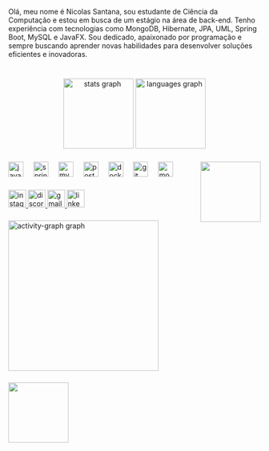 <p align="left">Olá, meu nome é Nicolas Santana, sou estudante de Ciência da Computação e estou em busca de um estágio na área de back-end. Tenho experiência com tecnologias como MongoDB, Hibernate, JPA, UML, Spring Boot, MySQL e JavaFX. Sou dedicado, apaixonado por programação e sempre buscando aprender novas habilidades para desenvolver soluções eficientes e inovadoras.</p>

###

<br clear="both">

<div align="center">
  <img src="https://github-readme-stats.vercel.app/api?username=nicolassantana42&hide_title=false&hide_rank=false&show_icons=true&include_all_commits=true&count_private=true&disable_animations=false&theme=gruvbox_light&locale=en&hide_border=false" height="140" alt="stats graph"  />
  <img src="https://github-readme-stats.vercel.app/api/top-langs?username=nicolassantana42&locale=en&hide_title=false&layout=compact&card_width=320&langs_count=2&theme=gruvbox_light&hide_border=false" height="140" alt="languages graph"  />
</div>

###

<img align="right" height="120" src="https://i.pinimg.com/736x/7b/25/56/7b2556503cbd9035d51831afd44bf888.jpg"  />

###

<div align="left">
  <img src="https://skillicons.dev/icons?i=java" height="30" alt="java logo"  />
  <img width="12" />
  <img src="https://cdn.jsdelivr.net/gh/devicons/devicon/icons/spring/spring-original.svg" height="30" alt="spring logo"  />
  <img width="12" />
  <img src="https://cdn.jsdelivr.net/gh/devicons/devicon/icons/mysql/mysql-original.svg" height="30" alt="mysql logo"  />
  <img width="12" />
  <img src="https://cdn.jsdelivr.net/gh/devicons/devicon/icons/postgresql/postgresql-original.svg" height="30" alt="postgresql logo"  />
  <img width="12" />
  <img src="https://cdn.simpleicons.org/docker/2496ED" height="30" alt="docker logo"  />
  <img width="12" />
  <img src="https://cdn.simpleicons.org/git/F05032" height="30" alt="git logo"  />
  <img width="12" />
  <img src="https://cdn.simpleicons.org/mongodb/47A248" height="30" alt="mongodb logo"  />
</div>

###

<div align="left">
  <a href="https://www.instagram.com/nicolass__aa/" target="_blank">
    <img src="https://img.shields.io/static/v1?message=Instagram&logo=instagram&label=&color=E4405F&logoColor=white&labelColor=&style=for-the-badge" height="35" alt="instagram logo"  />
  </a>
  <a href="Zephyre_34" target="_blank">
    <img src="https://img.shields.io/static/v1?message=Discord&logo=discord&label=&color=7289DA&logoColor=white&labelColor=&style=for-the-badge" height="35" alt="discord logo"  />
  </a>
  <a href="nicolassantana361@gmail.com" target="_blank">
    <img src="https://img.shields.io/static/v1?message=Gmail&logo=gmail&label=&color=D14836&logoColor=white&labelColor=&style=for-the-badge" height="35" alt="gmail logo"  />
  </a>
  <a href="https://www.linkedin.com/in/nicolas-nicolas/" target="_blank">
    <img src="https://img.shields.io/static/v1?message=LinkedIn&logo=linkedin&label=&color=0077B5&logoColor=white&labelColor=&style=for-the-badge" height="35" alt="linkedin logo"  />
  </a>
</div>

###

<div align="left">
  <img src="https://github-readme-activity-graph.vercel.app/graph?username=nicolassantana42&radius=16&theme=gruvbox&area=true&order=5" height="300" alt="activity-graph graph"  />
</div>

###

<img align="left" height="120" src="https://i.pinimg.com/736x/2a/d8/cf/2ad8cff3a37f38b783080b8b94a66f70.jpg"  />

###
